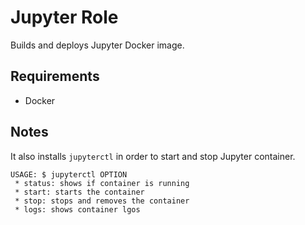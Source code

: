 # Jupyter Role

Builds and deploys Jupyter Docker image.

## Requirements

* Docker

## Notes

It also installs `jupyterctl` in order to start and stop Jupyter container.

```
USAGE: $ jupyterctl OPTION
 * status: shows if container is running
 * start: starts the container
 * stop: stops and removes the container
 * logs: shows container lgos
```

